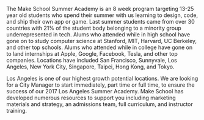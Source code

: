 The Make School Summer Academy is an 8 week program targeting 13-25 year old students who spend their summer with us learning to design, code, and ship their own app or game. Last summer students came from over 30 countries with 21% of the student body belonging to a minority group underrepresented in tech. Alums who attended while in high school have gone on to study computer science at Stanford, MIT, Harvard, UC Berkeley, and other top schools. Alums who attended while in college have gone on to land internships at Apple, Google, Facebook, Tesla, and other top companies. Locations have included San Francisco, Sunnyvale, Los Angeles, New York City, Singapore, Taipei, Hong Kong, and Tokyo. 

Los Angeles is one of our highest growth potential locations. We are looking for a City Manager to start immediately, part time or full time, to ensure the success of our 2017 Los Angeles Summer Academy. Make School has developed numerous resources to support you including marketing materials and strategy, an admissions team, full curriculum, and instructor training.